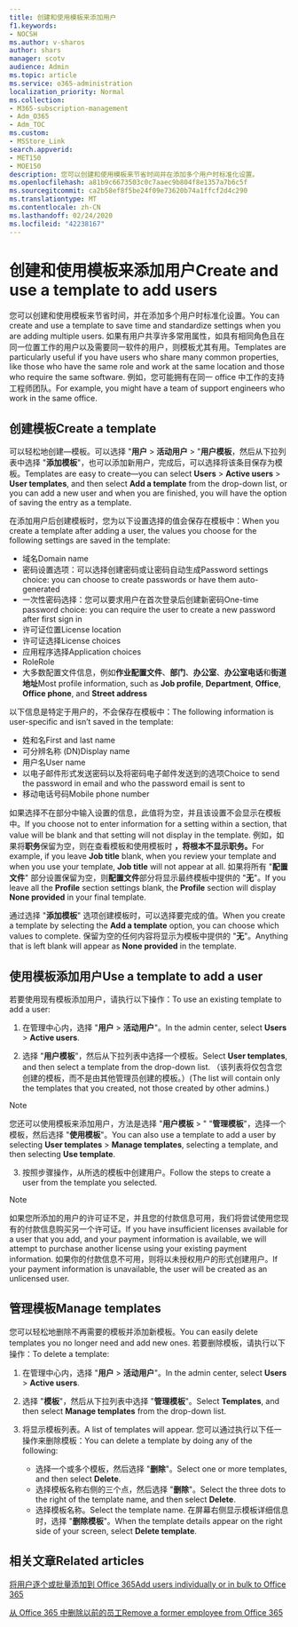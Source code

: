```yaml
---
title: 创建和使用模板来添加用户
f1.keywords:
- NOCSH
ms.author: v-sharos
author: shars
manager: scotv
audience: Admin
ms.topic: article
ms.service: o365-administration
localization_priority: Normal
ms.collection:
- M365-subscription-management
- Adm_O365
- Adm_TOC
ms.custom:
- MSStore_Link
search.appverid:
- MET150
- MOE150
description: 您可以创建和使用模板来节省时间并在添加多个用户时标准化设置。
ms.openlocfilehash: a81b9c6673503c0c7aaec9b804f8e1357a7b6c5f
ms.sourcegitcommit: ca2b58ef8f5be24f09e73620b74a1ffcf2d4c290
ms.translationtype: MT
ms.contentlocale: zh-CN
ms.lasthandoff: 02/24/2020
ms.locfileid: "42238167"
---
```

# <a name="create-and-use-a-template-to-add-users"></a><span data-ttu-id="4ce1f-103">创建和使用模板来添加用户</span><span class="sxs-lookup"><span data-stu-id="4ce1f-103">Create and use a template to add users</span></span>

<span data-ttu-id="4ce1f-104">您可以创建和使用模板来节省时间，并在添加多个用户时标准化设置。</span><span class="sxs-lookup"><span data-stu-id="4ce1f-104">You can create and use a template to save time and standardize settings when you are adding multiple users.</span></span> <span data-ttu-id="4ce1f-105">如果有用户共享许多常用属性，如具有相同角色且在同一位置工作的用户以及需要同一软件的用户，则模板尤其有用。</span><span class="sxs-lookup"><span data-stu-id="4ce1f-105">Templates are particularly useful if you have users who share many common properties, like those who have the same role and work at the same location and those who require the same software.</span></span> <span data-ttu-id="4ce1f-106">例如，您可能拥有在同一 office 中工作的支持工程师团队。</span><span class="sxs-lookup"><span data-stu-id="4ce1f-106">For example, you might have a team of support engineers who work in the same office.</span></span>  

## <a name="create-a-template"></a><span data-ttu-id="4ce1f-107">创建模板</span><span class="sxs-lookup"><span data-stu-id="4ce1f-107">Create a template</span></span>

<span data-ttu-id="4ce1f-108">可以轻松地创建&mdash;模板。可以选择 "**用户** > **活动用户** > "**用户模板**，然后从下拉列表中选择 "**添加模板**"，也可以添加新用户，完成后，可以选择将该条目保存为模板。</span><span class="sxs-lookup"><span data-stu-id="4ce1f-108">Templates are easy to create&mdash;you can select **Users** > **Active users** > **User templates**, and then select **Add a template** from the drop-down list, or you can add a new user and when you are finished, you will have the option of saving the entry as a template.</span></span>

<span data-ttu-id="4ce1f-109">在添加用户后创建模板时，您为以下设置选择的值会保存在模板中：</span><span class="sxs-lookup"><span data-stu-id="4ce1f-109">When you create a template after adding a user, the values you choose for the following settings are saved in the template:</span></span>

- <span data-ttu-id="4ce1f-110">域名</span><span class="sxs-lookup"><span data-stu-id="4ce1f-110">Domain name</span></span>
- <span data-ttu-id="4ce1f-111">密码设置选项：可以选择创建密码或让密码自动生成</span><span class="sxs-lookup"><span data-stu-id="4ce1f-111">Password settings choice: you can choose to create passwords or have them auto-generated</span></span>
- <span data-ttu-id="4ce1f-112">一次性密码选择：您可以要求用户在首次登录后创建新密码</span><span class="sxs-lookup"><span data-stu-id="4ce1f-112">One-time password choice: you can require the user to create a new password after first sign in</span></span>
- <span data-ttu-id="4ce1f-113">许可证位置</span><span class="sxs-lookup"><span data-stu-id="4ce1f-113">License location</span></span>
- <span data-ttu-id="4ce1f-114">许可证选择</span><span class="sxs-lookup"><span data-stu-id="4ce1f-114">License choices</span></span>
- <span data-ttu-id="4ce1f-115">应用程序选择</span><span class="sxs-lookup"><span data-stu-id="4ce1f-115">Application choices</span></span>
- <span data-ttu-id="4ce1f-116">Role</span><span class="sxs-lookup"><span data-stu-id="4ce1f-116">Role</span></span>
- <span data-ttu-id="4ce1f-117">大多数配置文件信息，例如**作业配置文件**、**部门**、**办公室**、**办公室电话**和**街道地址**</span><span class="sxs-lookup"><span data-stu-id="4ce1f-117">Most profile information, such as **Job profile**, **Department**, **Office**, **Office phone**, and **Street address**</span></span> 

<span data-ttu-id="4ce1f-118">以下信息是特定于用户的，不会保存在模板中：</span><span class="sxs-lookup"><span data-stu-id="4ce1f-118">The following information is user-specific and isn’t saved in the template:</span></span>

- <span data-ttu-id="4ce1f-119">姓和名</span><span class="sxs-lookup"><span data-stu-id="4ce1f-119">First and last name</span></span>
- <span data-ttu-id="4ce1f-120">可分辨名称 (DN)</span><span class="sxs-lookup"><span data-stu-id="4ce1f-120">Display name</span></span>
- <span data-ttu-id="4ce1f-121">用户名</span><span class="sxs-lookup"><span data-stu-id="4ce1f-121">User name</span></span>
- <span data-ttu-id="4ce1f-122">以电子邮件形式发送密码以及将密码电子邮件发送到的选项</span><span class="sxs-lookup"><span data-stu-id="4ce1f-122">Choice to send the password in email and who the password email is sent to</span></span>
- <span data-ttu-id="4ce1f-123">移动电话号码</span><span class="sxs-lookup"><span data-stu-id="4ce1f-123">Mobile phone number</span></span>

<span data-ttu-id="4ce1f-124">如果选择不在部分中输入设置的信息，此值将为空，并且该设置不会显示在模板中。</span><span class="sxs-lookup"><span data-stu-id="4ce1f-124">If you choose not to enter information for a setting within a section, that value will be blank and that setting will not display in the template.</span></span> <span data-ttu-id="4ce1f-125">例如，如果将**职务**保留为空，则在查看模板和使用模板时 **，将根本不显示职务。**</span><span class="sxs-lookup"><span data-stu-id="4ce1f-125">For example, if you leave **Job title** blank, when you review your template and when you use your template, **Job title** will not appear at all.</span></span> <span data-ttu-id="4ce1f-126">如果将所有 "**配置文件**" 部分设置保留为空，则**配置文件**部分将显示最终模板中提供的 "**无**"。</span><span class="sxs-lookup"><span data-stu-id="4ce1f-126">If you leave all the **Profile** section settings blank, the **Profile** section will display **None provided** in your final template.</span></span>

<span data-ttu-id="4ce1f-127">通过选择 "**添加模板**" 选项创建模板时，可以选择要完成的值。</span><span class="sxs-lookup"><span data-stu-id="4ce1f-127">When you create a template by selecting the **Add a template** option, you can choose which values to complete.</span></span> <span data-ttu-id="4ce1f-128">保留为空的任何内容将显示为模板中提供的 "**无**"。</span><span class="sxs-lookup"><span data-stu-id="4ce1f-128">Anything that is left blank will appear as **None provided** in the template.</span></span>

## <a name="use-a-template-to-add-a-user"></a><span data-ttu-id="4ce1f-129">使用模板添加用户</span><span class="sxs-lookup"><span data-stu-id="4ce1f-129">Use a template to add a user</span></span>

<span data-ttu-id="4ce1f-130">若要使用现有模板添加用户，请执行以下操作：</span><span class="sxs-lookup"><span data-stu-id="4ce1f-130">To use an existing template to add a user:</span></span>

1. <span data-ttu-id="4ce1f-131">在管理中心内，选择 "**用户** > **活动用户**"。</span><span class="sxs-lookup"><span data-stu-id="4ce1f-131">In the admin center, select **Users** > **Active users**.</span></span>

2. <span data-ttu-id="4ce1f-132">选择 "**用户模板**"，然后从下拉列表中选择一个模板。</span><span class="sxs-lookup"><span data-stu-id="4ce1f-132">Select **User templates**, and then select a template from the drop-down list.</span></span> <span data-ttu-id="4ce1f-133">（该列表将仅包含您创建的模板，而不是由其他管理员创建的模板。）</span><span class="sxs-lookup"><span data-stu-id="4ce1f-133">(The list will contain only the templates that you created, not those created by other admins.)</span></span>

 > [!NOTE]
 > <span data-ttu-id="4ce1f-134">您还可以使用模板来添加用户，方法是选择 "**用户模板** > " "**管理模板**"，选择一个模板，然后选择 "**使用模板**"。</span><span class="sxs-lookup"><span data-stu-id="4ce1f-134">You can also use a template to add a user by selecting **User templates** > **Manage templates**, selecting a template, and then selecting **Use template**.</span></span>

3. <span data-ttu-id="4ce1f-135">按照步骤操作，从所选的模板中创建用户。</span><span class="sxs-lookup"><span data-stu-id="4ce1f-135">Follow the steps to create a user from the template you selected.</span></span>

> [!NOTE]
> <span data-ttu-id="4ce1f-136">如果您所添加的用户的许可证不足，并且您的付款信息可用，我们将尝试使用您现有的付款信息购买另一个许可证。</span><span class="sxs-lookup"><span data-stu-id="4ce1f-136">If you have insufficient licenses available for a user that you add, and your payment information is available, we will attempt to purchase another license using your existing payment information.</span></span> <span data-ttu-id="4ce1f-137">如果你的付款信息不可用，则将以未授权用户的形式创建用户。</span><span class="sxs-lookup"><span data-stu-id="4ce1f-137">If your payment information is unavailable, the user will be created as an unlicensed user.</span></span>

## <a name="manage-templates"></a><span data-ttu-id="4ce1f-138">管理模板</span><span class="sxs-lookup"><span data-stu-id="4ce1f-138">Manage templates</span></span>

<span data-ttu-id="4ce1f-139">您可以轻松地删除不再需要的模板并添加新模板。</span><span class="sxs-lookup"><span data-stu-id="4ce1f-139">You can easily delete templates you no longer need and add new ones.</span></span> <span data-ttu-id="4ce1f-140">若要删除模板，请执行以下操作：</span><span class="sxs-lookup"><span data-stu-id="4ce1f-140">To delete a template:</span></span>

1. <span data-ttu-id="4ce1f-141">在管理中心内，选择 "**用户** > **活动用户**"。</span><span class="sxs-lookup"><span data-stu-id="4ce1f-141">In the admin center, select **Users** > **Active users**.</span></span>

2. <span data-ttu-id="4ce1f-142">选择 "**模板**"，然后从下拉列表中选择 "**管理模板**"。</span><span class="sxs-lookup"><span data-stu-id="4ce1f-142">Select **Templates**, and then select **Manage templates** from the drop-down list.</span></span>

3. <span data-ttu-id="4ce1f-143">将显示模板列表。</span><span class="sxs-lookup"><span data-stu-id="4ce1f-143">A list of templates will appear.</span></span> <span data-ttu-id="4ce1f-144">您可以通过执行以下任一操作来删除模板：</span><span class="sxs-lookup"><span data-stu-id="4ce1f-144">You can delete a template by doing any of the following:</span></span>
    - <span data-ttu-id="4ce1f-145">选择一个或多个模板，然后选择 "**删除**"。</span><span class="sxs-lookup"><span data-stu-id="4ce1f-145">Select one or more templates, and then select **Delete**.</span></span> 
    - <span data-ttu-id="4ce1f-146">选择模板名称右侧的三个点，然后选择 "**删除**"。</span><span class="sxs-lookup"><span data-stu-id="4ce1f-146">Select the three dots to the right of the template name, and then select **Delete**.</span></span>
    - <span data-ttu-id="4ce1f-147">选择模板名称。</span><span class="sxs-lookup"><span data-stu-id="4ce1f-147">Select the template name.</span></span> <span data-ttu-id="4ce1f-148">在屏幕右侧显示模板详细信息时，选择 "**删除模板**"。</span><span class="sxs-lookup"><span data-stu-id="4ce1f-148">When the template details appear on the right side of your screen, select **Delete template**.</span></span>

## <a name="related-articles"></a><span data-ttu-id="4ce1f-149">相关文章</span><span class="sxs-lookup"><span data-stu-id="4ce1f-149">Related articles</span></span>

[<span data-ttu-id="4ce1f-150">将用户逐个或批量添加到 Office 365</span><span class="sxs-lookup"><span data-stu-id="4ce1f-150">Add users individually or in bulk to Office 365</span></span>](add-users.md)

[<span data-ttu-id="4ce1f-151">从 Office 365 中删除以前的员工</span><span class="sxs-lookup"><span data-stu-id="4ce1f-151">Remove a former employee from Office 365</span></span>](remove-former-employee.md)
  